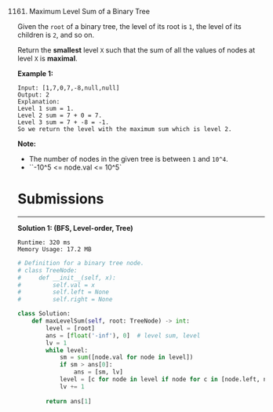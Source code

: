 1161. Maximum Level Sum of a Binary Tree

Given the `root` of a binary tree, the level of its root is `1`, the level of its children is `2`, and so on.

Return the **smallest** level `X` such that the sum of all the values of nodes at level `X` is **maximal**.

 

**Example 1:**


```
Input: [1,7,0,7,-8,null,null]
Output: 2
Explanation: 
Level 1 sum = 1.
Level 2 sum = 7 + 0 = 7.
Level 3 sum = 7 + -8 = -1.
So we return the level with the maximum sum which is level 2.
```

**Note:**

* The number of nodes in the given tree is between `1` and `10^4`.
* ``-10^5 <= node.val <= 10^5`

# Submissions
---
**Solution 1: (BFS, Level-order, Tree)**
```
Runtime: 320 ms
Memory Usage: 17.2 MB
```
```python
# Definition for a binary tree node.
# class TreeNode:
#     def __init__(self, x):
#         self.val = x
#         self.left = None
#         self.right = None

class Solution:
    def maxLevelSum(self, root: TreeNode) -> int:
        level = [root]
        ans = [float('-inf'), 0]  # level sum, level
        lv = 1
        while level:
            sm = sum([node.val for node in level])
            if sm > ans[0]:
                ans = [sm, lv]
            level = [c for node in level if node for c in [node.left, node.right] if c]
            lv += 1
            
        return ans[1]
```